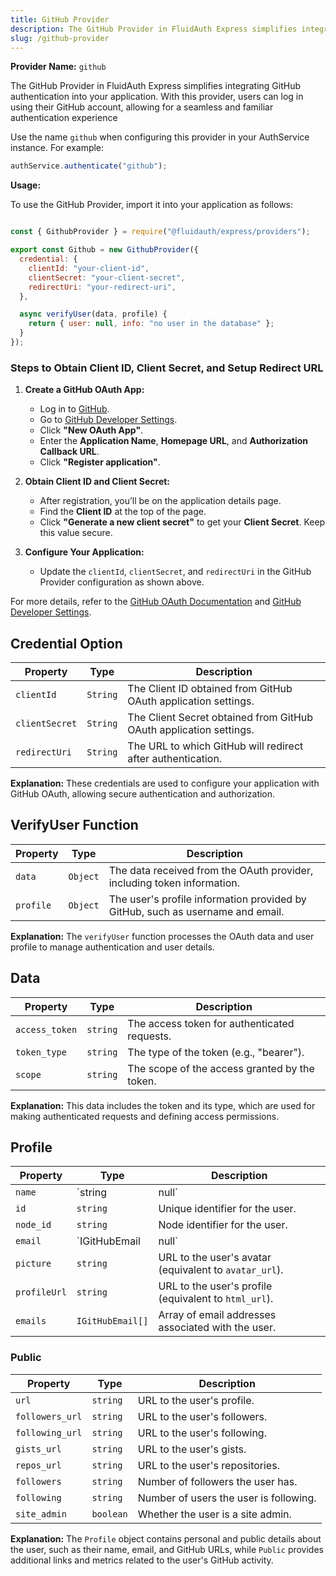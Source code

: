 ```yaml
---
title: GitHub Provider
description: The GitHub Provider in FluidAuth Express simplifies integrating GitHub authentication into your application.
slug: /github-provider
---
```


**Provider Name:** `github`

The GitHub Provider in FluidAuth Express simplifies integrating GitHub authentication into your application. With this provider, users can log in using their GitHub account, allowing for a seamless and familiar authentication experience

Use the name `github` when configuring this provider in your AuthService instance. For example:

```ts
authService.authenticate("github");
```


**Usage:**

To use the GitHub Provider, import it into your application as follows:

```js

const { GithubProvider } = require("@fluidauth/express/providers");

export const Github = new GithubProvider({
  credential: {
    clientId: "your-client-id",
    clientSecret: "your-client-secret",
    redirectUri: "your-redirect-uri",
  },

  async verifyUser(data, profile) {
    return { user: null, info: "no user in the database" };
  }
});
```

### Steps to Obtain Client ID, Client Secret, and Setup Redirect URL

1. **Create a GitHub OAuth App:**
   - Log in to [GitHub](https://github.com).
   - Go to [GitHub Developer Settings](https://github.com/settings/developers).
   - Click **"New OAuth App"**.
   - Enter the **Application Name**, **Homepage URL**, and **Authorization Callback URL**.
   - Click **"Register application"**.

2. **Obtain Client ID and Client Secret:**
   - After registration, you’ll be on the application details page.
   - Find the **Client ID** at the top of the page.
   - Click **"Generate a new client secret"** to get your **Client Secret**. Keep this value secure.

3. **Configure Your Application:**
   - Update the `clientId`, `clientSecret`, and `redirectUri` in the GitHub Provider configuration as shown above.

For more details, refer to the [GitHub OAuth Documentation](https://docs.github.com/en/developers/apps/building-oauth-apps) and [GitHub Developer Settings](https://github.com/settings/developers).

## Credential Option

| Property       | Type     | Description                                                   |
| -------------- | -------- | ------------------------------------------------------------- |
| `clientId`     | `String` | The Client ID obtained from GitHub OAuth application settings. |
| `clientSecret` | `String` | The Client Secret obtained from GitHub OAuth application settings. |
| `redirectUri`  | `String` | The URL to which GitHub will redirect after authentication. |

**Explanation:** These credentials are used to configure your application with GitHub OAuth, allowing secure authentication and authorization.

## VerifyUser Function

| Property | Type   | Description                                            |
| -------- | ------ | ------------------------------------------------------ |
| `data`   | `Object` | The data received from the OAuth provider, including token information. |
| `profile`| `Object` | The user's profile information provided by GitHub, such as username and email. |

**Explanation:** The `verifyUser` function processes the OAuth data and user profile to manage authentication and user details.

## Data

| Property        | Type    | Description                              |
| --------------- | ------- | ---------------------------------------- |
| `access_token`  | `string` | The access token for authenticated requests. |
| `token_type`    | `string` | The type of the token (e.g., "bearer").   |
| `scope`         | `string` | The scope of the access granted by the token. |

**Explanation:** This data includes the token and its type, which are used for making authenticated requests and defining access permissions.

## Profile

| Property        | Type                   | Description                                          |
| --------------- | ---------------------- | ---------------------------------------------------- |
| `name`          | `string | null`        | The name of the user, or `null` if not provided.    |
| `id`            | `string`               | Unique identifier for the user.                     |
| `node_id`       | `string`               | Node identifier for the user.                       |
| `email`         | `IGitHubEmail | null`  | The user's email address, or `null` if not provided. |
| `picture`       | `string`               | URL to the user's avatar (equivalent to `avatar_url`). |
| `profileUrl`    | `string`               | URL to the user's profile (equivalent to `html_url`). |
| `emails`        | `IGitHubEmail[]`       | Array of email addresses associated with the user.  |

### Public

| Property         | Type      | Description                                     |
| ---------------- | --------- | ----------------------------------------------- |
| `url`            | `string`  | URL to the user's profile.                     |
| `followers_url`  | `string`  | URL to the user's followers.                   |
| `following_url`  | `string`  | URL to the user's following.                   |
| `gists_url`      | `string`  | URL to the user's gists.                       |
| `repos_url`      | `string`  | URL to the user's repositories.                |
| `followers`      | `string`  | Number of followers the user has.              |
| `following`      | `string`  | Number of users the user is following.         |
| `site_admin`     | `boolean` | Whether the user is a site admin.              |

**Explanation:** The `Profile` object contains personal and public details about the user, such as their name, email, and GitHub URLs, while `Public` provides additional links and metrics related to the user's GitHub activity.
